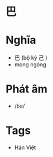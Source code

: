 # 巴

# Nghĩa
* 巴 (bộ kỷ 己 )
* mong ngóng

# Phát âm
* /ba/

# Tags
* Hán Việt

<script>window.HANZI_FIELD='巴';</script>
